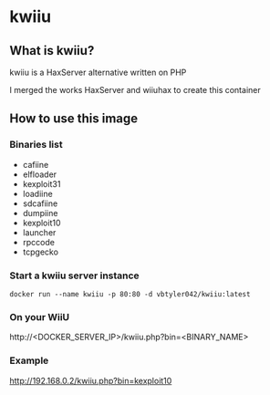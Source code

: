 # kwiiu

## What is kwiiu?

kwiiu is a HaxServer alternative written on PHP

I merged the works HaxServer and wiiuhax to create this container

## How to use this image

### Binaries list

- cafiine
- elfloader
- kexploit31
- loadiine
- sdcafiine
- dumpiine
- kexploit10
- launcher
- rpccode
- tcpgecko

### Start a kwiiu server instance

```
docker run --name kwiiu -p 80:80 -d vbtyler042/kwiiu:latest
```

### On your WiiU

http://\<DOCKER_SERVER_IP\>/kwiiu.php?bin=\<BINARY_NAME\>

### Example

http://192.168.0.2/kwiiu.php?bin=kexploit10
